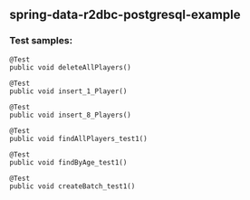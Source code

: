 ## spring-data-r2dbc-postgresql-example

### Test samples:

    @Test
    public void deleteAllPlayers()

    @Test
    public void insert_1_Player()

    @Test
    public void insert_8_Players()

    @Test
    public void findAllPlayers_test1()

    @Test
    public void findByAge_test1()

    @Test
    public void createBatch_test1()